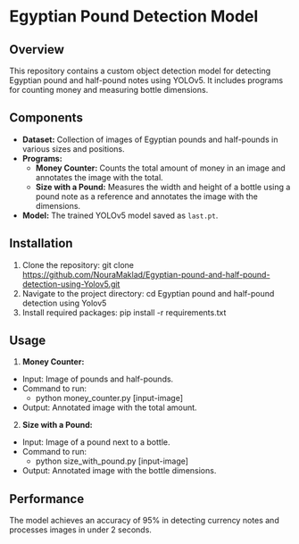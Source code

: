 # Egyptian Pound Detection Model

## Overview
This repository contains a custom object detection model for detecting Egyptian pound and half-pound notes using YOLOv5. It includes programs for counting money and measuring bottle dimensions.

## Components
- **Dataset:** Collection of images of Egyptian pounds and half-pounds in various sizes and positions.
- **Programs:**
  - **Money Counter:** Counts the total amount of money in an image and annotates the image with the total.
  - **Size with a Pound:** Measures the width and height of a bottle using a pound note as a reference and annotates the image with the dimensions.
- **Model:** The trained YOLOv5 model saved as `last.pt`.

## Installation
1. Clone the repository:
   git clone https://github.com/NouraMaklad/Egyptian-pound-and-half-pound-detection-using-Yolov5.git
2. Navigate to the project directory:
   cd Egyptian pound and half-pound detection using Yolov5
3. Install required packages:
   pip install -r requirements.txt
## Usage
1. **Money Counter:**
 - Input: Image of pounds and half-pounds.
 - Command to run:
      - python money_counter.py [input-image]
 - Output: Annotated image with the total amount.
2. **Size with a Pound:**
 - Input: Image of a pound next to a bottle.
 - Command to run:
      - python size_with_pound.py [input-image]
 - Output: Annotated image with the bottle dimensions.
## Performance
The model achieves an accuracy of 95% in detecting currency notes and processes images in under 2 seconds.
